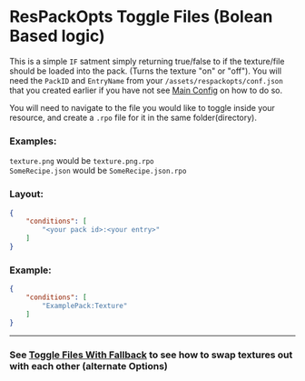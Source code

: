 # ResPackOpts Toggle Files (Bolean Based logic)

This is a simple `IF` satment simply returning true/false to if the texture/file should be loaded into the pack. (Turns the texture "on" or "off"). You will need the `PackID` and `EntryName` from your `/assets/respackopts/conf.json` that you created earlier if you have not see [Main Config](https://github.com/Network-For-Gamers/resourcepackoptsdocs/blob/main/MainConfig.md) on how to do so.
<br>

You will need to navigate to the file you would like to toggle inside your resource, and create a `.rpo` file for it in the same folder(directory).
<br>

### Examples:
`texture.png` would be `texture.png.rpo`<br>
`SomeRecipe.json` would be `SomeRecipe.json.rpo`
<br>

### Layout:
```json
{
    "conditions": [
        "<your pack id>:<your entry>"
    ]
}
```
### Example:
```json
{
    "conditions": [
        "ExamplePack:Texture"
    ]
}
```
---

### See [Toggle Files With Fallback](https://github.com/Network-For-Gamers/resourcepackoptsdocs/blob/main/ToggleFilesWithFallback.md) to see how to swap textures out with each other (alternate Options)
